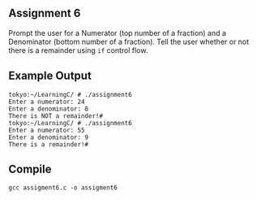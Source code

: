 ## Assignment 6
Prompt the user for a Numerator (top number of a fraction) and a Denominator (bottom number of a fraction). Tell the user whether or not there is a remainder using `if` control flow.

## Example Output
```terminal_session
tokyo:~/LearningC/ # ./assignment6                                                                             
Enter a numerator: 24
Enter a denominator: 8
There is NOT a remainder!#
tokyo:~/LearningC/ # ./assignment6                                                                             
Enter a numerator: 55
Enter a denominator: 9
There is a remainder!# 
```

## Compile
```
gcc assigment6.c -o assigment6
```



